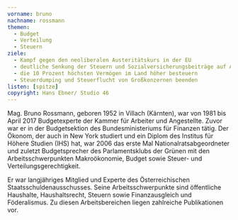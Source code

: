 ```yaml
---
vorname: bruno
nachname: rossmann
themen:
  - Budget
  - Verteilung
  - Steuern
ziele:
  - Kampf gegen den neoliberalen Austeritätskurs in der EU
  - deutliche Senkung der Steuern und Sozialversicherungsbeiträge auf Arbeit
  - die 10 Prozent höchsten Vermögen im Land höher besteuern
  - Steuerdumping und Steuerflucht von Großkonzernen beenden
listen: [spitze]
copyright: Hans Ebner/ Studio 46
---
```


Mag. Bruno Rossmann, geboren 1952 in Villach (Kärnten), war von 1981 bis April 2017 Budgetexperte der Kammer für Arbeiter und Angestellte. Zuvor war er in der Budgetsektion des Bundesministeriums für Finanzen tätig. Der Ökonom, der auch in New York studiert und ein Diplom des Institus für Höhere Studien (IHS) hat, war 2006 das erste Mal Nationalratsabgeordneter und zuletzt Budgetsprecher des Parlamentsklubs der Grünen mit den Arbeitsschwerpunkten Makroökonomie, Budget sowie Steuer- und Verteilungsgerechtigkeit.

Er war langjähriges Mitglied und Experte des Österreichischen Staatsschuldenausschusses. Seine Arbeitsschwerpunkte sind öffentliche Haushalte, Haushaltsrecht, Steuern sowie Finanzausgleich und Föderalismus. Zu diesen Arbeitsbereichen liegen zahlreiche Publikationen vor.